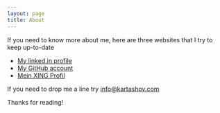 ```yaml
---
layout: page
title: About
---
```


If you need to know more about me, here are three websites that I try to keep up-to-date

* [My linked.in profile](https://www.linkedin.com/in/vasilykartashov)
* [My GitHub account](https://github.com/vasily-kartashov/)
* [Mein XING Profil](https://www.xing.com/profile/Vasily_Kartashov)

If you need to drop me a line try info@kartashov.com

Thanks for reading!
